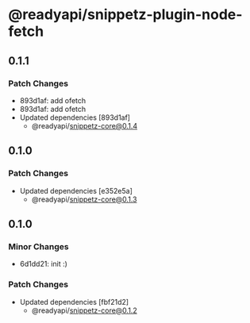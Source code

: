 # @readyapi/snippetz-plugin-node-fetch

## 0.1.1

### Patch Changes

- 893d1af: add ofetch
- 893d1af: add ofetch
- Updated dependencies [893d1af]
  - @readyapi/snippetz-core@0.1.4

## 0.1.0

### Patch Changes

- Updated dependencies [e352e5a]
  - @readyapi/snippetz-core@0.1.3

## 0.1.0

### Minor Changes

- 6d1dd21: init :)

### Patch Changes

- Updated dependencies [fbf21d2]
  - @readyapi/snippetz-core@0.1.2
